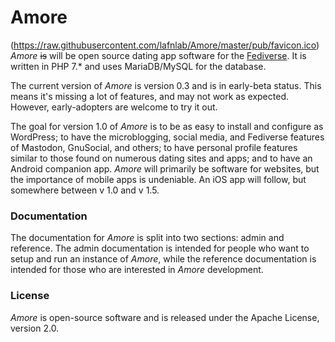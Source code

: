 # Amore

(https://raw.githubusercontent.com/lafnlab/Amore/master/pub/favicon.ico) *Amore* ~~is~~ will be open source dating app software for the [Fediverse](https://en.wikipedia.org/wiki/Fediverse). It is written in PHP 7.&ast; and uses MariaDB/MySQL for the database.

The current version of *Amore* is version 0.3 and is in early-beta status. This means it's missing a lot of features, and may not work as expected. However, early-adopters are welcome to try it out.

The goal for version 1.0 of *Amore* is to be as easy to install and configure as WordPress; to have the microblogging, social media, and Fediverse features of Mastodon, GnuSocial, and others; to have personal profile features similar to those found on numerous dating sites and apps; and to have an Android companion app. *Amore* will primarily be software for websites, but the importance of mobile apps is undeniable. An iOS app will follow, but somewhere between v 1.0 and v 1.5.

### Documentation
The documentation for *Amore* is split into two sections: admin and reference. The admin documentation is intended for people who want to setup and run an instance of *Amore*, while the reference documentation is intended for those who are interested in *Amore* development.

### License
*Amore* is open-source software and is released under the Apache License, version 2.0.
